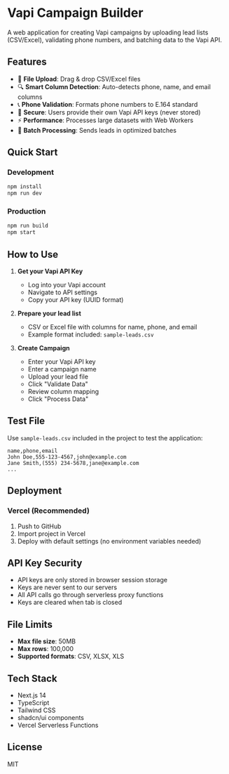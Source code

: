 # Vapi Campaign Builder

A web application for creating Vapi campaigns by uploading lead lists (CSV/Excel), validating phone numbers, and batching data to the Vapi API.

## Features

- 📁 **File Upload**: Drag & drop CSV/Excel files
- 🔍 **Smart Column Detection**: Auto-detects phone, name, and email columns
- 📞 **Phone Validation**: Formats phone numbers to E.164 standard
- 🔐 **Secure**: Users provide their own Vapi API keys (never stored)
- ⚡ **Performance**: Processes large datasets with Web Workers
- 🎯 **Batch Processing**: Sends leads in optimized batches

## Quick Start

### Development
```bash
npm install
npm run dev
```

### Production
```bash
npm run build
npm start
```

## How to Use

1. **Get your Vapi API Key**
   - Log into your Vapi account
   - Navigate to API settings
   - Copy your API key (UUID format)

2. **Prepare your lead list**
   - CSV or Excel file with columns for name, phone, and email
   - Example format included: `sample-leads.csv`

3. **Create Campaign**
   - Enter your Vapi API key
   - Enter a campaign name
   - Upload your lead file
   - Click "Validate Data"
   - Review column mapping
   - Click "Process Data"

## Test File

Use `sample-leads.csv` included in the project to test the application:
```csv
name,phone,email
John Doe,555-123-4567,john@example.com
Jane Smith,(555) 234-5678,jane@example.com
...
```

## Deployment

### Vercel (Recommended)
1. Push to GitHub
2. Import project in Vercel
3. Deploy with default settings (no environment variables needed)

## API Key Security

- API keys are only stored in browser session storage
- Keys are never sent to our servers
- All API calls go through serverless proxy functions
- Keys are cleared when tab is closed

## File Limits

- **Max file size**: 50MB
- **Max rows**: 100,000
- **Supported formats**: CSV, XLSX, XLS

## Tech Stack

- Next.js 14
- TypeScript
- Tailwind CSS
- shadcn/ui components
- Vercel Serverless Functions

## License

MIT 